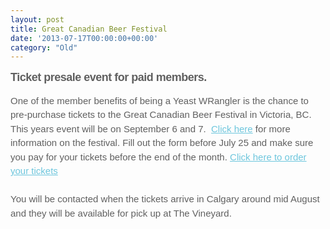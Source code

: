 ```yaml
---
layout: post
title: Great Canadian Beer Festival
date: '2013-07-17T00:00:00+00:00'
category: "Old"
---
```

<h1 style="display: block; font-family: Helvetica; font-size: 40px; font-style: normal; font-weight: bold; line-height: 125%; letter-spacing: -1px; margin: 0px; color: #606060 ! important; text-align: left;"> </h1><h3 style="display: block; font-family: Helvetica; font-size: 18px; font-style: normal; font-weight: bold; line-height: 125%; letter-spacing: -0.5px; margin: 0px; color: #606060 ! important; text-align: left;"> Ticket presale event for paid members.</h3><p style="color: #606060; font-family: Helvetica; font-size: 15px; line-height: 150%; text-align: left;"> One of the member benefits of being a Yeast WRangler is the chance to pre-purchase tickets to the Great Canadian Beer Festival in Victoria&#44; BC. This years event will be on September 6 and 7.&nbsp; <a href="http://www.gcbf.com/" target="_self" style="color: #6dc6dd; font-weight: normal; text-decoration: underline; word-wrap: break-word ! important;">Click here</a> for more information on the festival. Fill out the form before July 25 and make sure you pay for your tickets before the end of the month. <a href="https://docs.google.com/spreadsheet/viewform?formkey=dHc5MG1qbWpyTlUyVFZfd181QU1FdHc6MA#gid=0" target="_self" style="color: #6dc6dd; font-weight: normal; text-decoration: underline; word-wrap: break-word ! important;">Click here to order your tickets</a><br /><br />You will be contacted when the tickets arrive in Calgary around mid August and they will be available for pick up at The Vineyard.</p>
